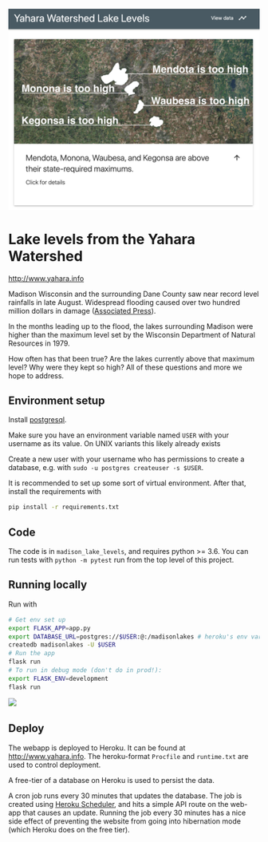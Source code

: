 [![](/static/website-image.png)](http://www.yahara.info)

# Lake levels from the Yahara Watershed

http://www.yahara.info

Madison Wisconsin and the surrounding Dane County saw near record level rainfalls in late August. Widespread flooding caused over two hundred million dollars in damage ([Associated Press](https://apnews.com/15a2ca91bcb94840bceb192365cf01a1)).

In the months leading up to the flood, the lakes surrounding Madison were higher than the maximum level set by the Wisconsin Department of Natural Resources in 1979.

How often has that been true? Are the lakes currently above that maximum level? Why were they kept so high? All of these questions and more we hope to address.

## Environment setup

Install [postgresql](https://www.postgresql.org/download/).

Make sure you have an environment variable named `USER` with your username as its value. On UNIX variants this likely already exists

Create a new user with your username who has permissions to create a database, e.g. with `sudo -u postgres createuser -s $USER`.

It is recommended to set up some sort of virtual environment. After that, install the requirements with

```bash
pip install -r requirements.txt
```

## Code

The code is in `madison_lake_levels`, and requires python >= 3.6. You can run tests with `python -m pytest` run from the top level of this project.

## Running locally

Run with

```bash
# Get env set up
export FLASK_APP=app.py
export DATABASE_URL=postgres://$USER:@:/madisonlakes # heroku's env var format
createdb madisonlakes -U $USER
# Run the app
flask run
# To run in debug mode (don't do in prod!):
export FLASK_ENV=development
flask run
```

![](https://travis-ci.com/kbrose/yahara-info.svg?branch=master)

## Deploy

The webapp is deployed to Heroku. It can be found at http://www.yahara.info. The heroku-format `Procfile` and `runtime.txt` are used to control deployment.

A free-tier of a database on Heroku is used to persist the data.

A cron job runs every 30 minutes that updates the database. The job is created using [Heroku Scheduler](https://devcenter.heroku.com/articles/scheduler), and hits a simple API route on the web-app that causes an update. Running the job every 30 minutes has a nice side effect of preventing the website from going into hibernation mode (which Heroku does on the free tier).
